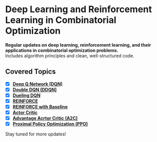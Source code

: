 # Deep Learning and Reinforcement Learning in Combinatorial Optimization

**Regular updates on deep learning, reinforcement learning, and their applications in combinatorial optimization problems.**  
Includes algorithm principles and clean, well-structured code.

## Covered Topics

- [x] **[Deep Q Network (DQN)](https://github.com/Xavier-MaYiMing/Reinforcement-learning-and-combinatorial-optimzation/blob/main/DQN.ipynb)**
- [x] **[Double DQN (DDQN)](https://github.com/Xavier-MaYiMing/Reinforcement-learning-and-combinatorial-optimzation/blob/main/DDQN.ipynb)**
- [x] **[Dueling DQN](https://github.com/Xavier-MaYiMing/Reinforcement-learning-and-combinatorial-optimzation/blob/main/Dueling%20DQN.ipynb)**
- [x] **[REINFORCE](https://github.com/Xavier-MaYiMing/Reinforcement-learning-and-combinatorial-optimzation/blob/main/REINFORCE.ipynb)**
- [x] **[REINFORCE with Baseline](https://github.com/Xavier-MaYiMing/Reinforcement-learning-and-combinatorial-optimzation/blob/main/REINFORCE_with_baseline.ipynb)**
- [x] **[Actor Critic](https://github.com/Xavier-MaYiMing/Reinforcement-learning-and-combinatorial-optimzation/blob/main/actor-critic.ipynb)**
- [x] **[Advantage Acrtor Critic (A2C)](https://github.com/Xavier-MaYiMing/Reinforcement-learning-and-combinatorial-optimzation/blob/main/A2C.ipynb)**
- [x] **[Proximal Policy Optimization (PPO)](https://github.com/Xavier-MaYiMing/Reinforcement-learning-and-combinatorial-optimzation/blob/main/PPO.ipynb)**

Stay tuned for more updates!
